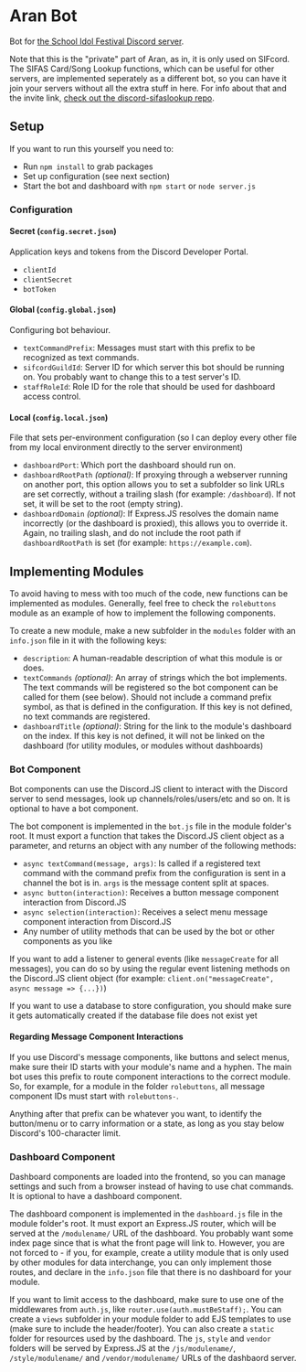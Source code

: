 # Aran Bot

Bot for [the School Idol Festival Discord server](https://discord.gg/sif).

Note that this is the "private" part of Aran, as in, it is only used on SIFcord.  
The SIFAS Card/Song Lookup functions, which can be useful for other servers, are implemented
seperately as a different bot, so you can have it join your servers without all the extra stuff
in here. For info about that and the invite link, [check out the discord-sifaslookup repo](https://github.com/Suyooo/discord-sifaslookup/).

## Setup

If you want to run this yourself you need to:

* Run `npm install` to grab packages
* Set up configuration (see next section)
* Start the bot and dashboard with `npm start` or `node server.js`

### Configuration

#### Secret (`config.secret.json`)

Application keys and tokens from the Discord Developer Portal.

* `clientId`
* `clientSecret`
* `botToken`

#### Global (`config.global.json`)

Configuring bot behaviour.

* `textCommandPrefix`: Messages must start with this prefix to be recognized as text commands.
* `sifcordGuildId`: Server ID for which server this bot should be running on. You probably want
  to change this to a test server's ID.
* `staffRoleId`: Role ID for the role that should be used for dashboard access control.

#### Local (`config.local.json`)

File that sets per-environment configuration (so I can deploy every other file from my local
environment directly to the server environment)

* `dashboardPort`: Which port the dashboard should run on.
* `dashboardRootPath` *(optional)*: If proxying through a webserver running on another port,
  this option allows you to set a subfolder so link URLs are set correctly, without a trailing
  slash (for example: `/dashboard`). If not set, it will be set to the root (empty string).
* `dashboardDomain` *(optional)*: If Express.JS resolves the domain name incorrectly (or the
  dashboard is proxied), this allows you to override it. Again, no trailing slash, and do not 
  include the root path if `dashboardRootPath` is set (for example: `https://example.com`).

## Implementing Modules

To avoid having to mess with too much of the code, new functions can be implemented as modules.
Generally, feel free to check the `rolebuttons` module as an example of how to implement the
following components.

To create a new module, make a new subfolder in the `modules` folder with an `info.json` file in
it with the following keys:

* `description`: A human-readable description of what this module is or does.
* `textCommands` *(optional)*: An array of strings which the bot implements. The text commands
  will be registered so the bot component can be called for them (see below). Should not include
  a command prefix symbol, as that is defined in the configuration. If this key is not defined,
  no text commands are registered.
* `dashboardTitle` *(optional)*: String for the link to the module's dashboard on the index. If
  this key is not defined, it will not be linked on the dashboard (for utility modules, or
  modules without dashboards)

### Bot Component

Bot components can use the Discord.JS client to interact with the Discord server to send
messages, look up channels/roles/users/etc and so on. It is optional to have a bot component.

The bot component is implemented in the `bot.js` file in the module folder's root. It must
export a function that takes the Discord.JS client object as a parameter, and returns an object
with any number of the following methods:

* `async textCommand(message, args)`: Is called if a registered text command with the command
  prefix from the configuration is sent in a channel the bot is in. `args` is the message
  content split at spaces.
* `async button(interaction)`: Receives a button message component interaction from Discord.JS
* `async selection(interaction)`: Receives a select menu message component interaction from
  Discord.JS
* Any number of utility methods that can be used by the bot or other components as you like

If you want to add a listener to general events (like `messageCreate` for all messages), you can
do so by using the regular event listening methods on the Discord.JS client object (for example:
`client.on("messageCreate", async message => {...})`)

If you want to use a database to store configuration, you should make sure it gets automatically
created if the database file does not exist yet

#### Regarding Message Component Interactions

If you use Discord's message components, like buttons and select menus, make sure their ID
starts with your module's name and a hyphen. The main bot uses this prefix to route component
interactions to the correct module. So, for example, for a module in the folder `rolebuttons`,
all message component IDs must start with `rolebuttons-`.

Anything after that prefix can be whatever you want, to identify the button/menu or to carry
information or a state, as long as you stay below Discord's 100-character limit.

### Dashboard Component

Dashboard components are loaded into the frontend, so you can manage settings and such from a
browser instead of having to use chat commands. It is optional to have a dashboard component.

The dashboard component is implemented in the `dashboard.js` file in the module folder's root.
It must export an Express.JS router, which will be served at the `/modulename/` URL of the
dashboard. You probably want some index page since that is what the front page will link to.
However, you are not forced to - if you, for example, create a utility module that is only used
by other modules for data interchange, you can only implement those routes, and declare in the
`info.json` file that there is no dashboard for your module.

If you want to limit access to the dashboard, make sure to use one of the middlewares from
`auth.js`, like `router.use(auth.mustBeStaff);`. You can create a `views` subfolder in your
module folder to add EJS templates to use (make sure to include the header/footer). You can also
create a `static` folder for resources used by the dashboard. The `js`, `style` and `vendor`
folders will be served by Express.JS at the `/js/modulename/`, `/style/modulename/` and
`/vendor/modulename/` URLs of the dashbaord server.
